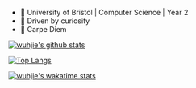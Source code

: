 - :school: University of Bristol | Computer Science | Year 2
- :information_desk_person: Driven by curiosity
- :musical_keyboard: Carpe Diem


[![wuhjie's github stats](https://github-readme-stats.vercel.app/api?username=wuhjie&count_private=true&show_icons=true&include_all_commits=true&theme=vision-friendly-dark)](https://github.com/anuraghazra/github-readme-stats)

[![Top Langs](https://github-readme-stats.vercel.app/api/top-langs/?username=wuhjie&langs_count=7&layout=compact&theme=vision-friendly-dark&card_width=445)](https://github.com/anuraghazra/github-readme-stats)

[![wuhjie's wakatime stats](https://github-readme-stats.vercel.app/api/wakatime?username=wuhjie&v=2&layout=compact&theme=vision-friendly-dark)](https://github.com/anuraghazra/github-readme-stats)

<!--[![trophy](https://github-profile-trophy.vercel.app/?username=wuhjie)](https://github.com/ryo-ma/github-profile-trophy)-->
